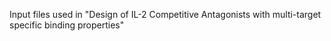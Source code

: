 Input files used in "Design of IL-2 Competitive Antagonists with multi-target specific binding properties"
